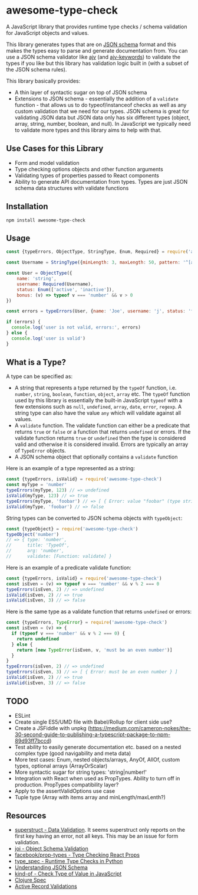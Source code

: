 # awesome-type-check

A JavaScript library that provides runtime type checks / schema validation for JavaScript objects and values.

This library generates types that are on [JSON schema](https://json-schema.org/understanding-json-schema/) format and this makes the types easy to parse and generate documentation from. You can use a JSON schema validator like [ajv](https://github.com/epoberezkin/ajv) (and [ajv-keywords](https://github.com/epoberezkin/ajv-keywords)) to validate the types if you like but this library has validation logic built in (with a subset of the JSON schema rules).

This library basically provides:

* A thin layer of syntactic sugar on top of JSON schema
* Extensions to JSON schema - essentially the addition of a `validate` function - that allows us to do typeof/instanceof checks as well as any custom validation that we need for our types. JSON schema is great for validating JSON data but JSON data only has six different types (object, array, string, number, boolean, and null). In JavaScript we typically need to validate more types and this library aims to help with that.

## Use Cases for this Library

* Form and model validation
* Type checking options objects and other function arguments
* Validating types of properties passed to React components
* Ability to generate API documentation from types. Types are just JSON schema data structures with validate functions

## Installation

```
npm install awesome-type-check
```

## Usage

```javascript
const {typeErrors, ObjectType, StringType, Enum, Required} = require('awesome-type-check')

const Username = StringType({minLength: 3, maxLength: 50, pattern: '^[a-z0-9_-]+$'})

const User = ObjectType({
    name: 'string',
    username: Required(Username),
    status: Enum(['active', 'inactive']),
    bonus: (v) => typeof v === 'number' && v > 0
})

const errors = typeErrors(User, {name: 'Joe', username: 'j', status: 'foobar'})

if (errors) {
  console.log('user is not valid, errors:', errors)
} else {
  console.log('user is valid')
}
```

## What is a Type?

A type can be specified as:

* A string that represents a type returned by the `typeOf` function, i.e. `number`, `string`, `boolean`, `function`, `object`, `array` etc. The `typeOf` function used by this library is essentially the built-in JavaScript `typeof` with a few extensions such as `null`, `undefined`, `array`, `date`, `error`, `regexp`. A string type can also have the value `any` which will validate against all values.
* A `validate` function. The validate function can either be a predicate that returns `true` or `false` or a function that returns `undefined` or errors. If the validate function returns `true` or `undefined` then the type is considered valid and otherwise it is considered invalid. Errors are typically an array of `TypeError` objects.
* A JSON schema object that optionally contains a `validate` function

Here is an example of a type represented as a string:

```javascript
const {typeErrors, isValid} = require('awesome-type-check')
const myType = 'number'
typeErrors(myType, 123) // => undefined
isValid(myType, 123) // => true
typeErrors(myType, 'foobar') // => [ { Error: value "foobar" (type string) must be of type number } ]
isValid(myType, 'foobar') // => false
```

String types can be converted to JSON schema objects with `typeObject`:

```javascript
const {typeObject} = require('awesome-type-check')
typeObject('number')
// => { type: 'number',
//      title: 'TypeOf',
//      arg: 'number',
//      validate: [Function: validate] }
```

Here is an example of a predicate validate function:

```javascript
const {typeErrors, isValid} = require('awesome-type-check')
const isEven = (v) => typeof v === 'number' && v % 2 === 0
typeErrors(isEven, 2) // => undefined
isValid(isEven, 2) // => true
isValid(isEven, 3) // => false
```

Here is the same type as a validate function that returns `undefined` or errors:

```javascript
const {typeErrors, TypeError} = require('awesome-type-check')
const isEven = (v) => {
  if (typeof v === 'number' && v % 2 === 0) {
    return undefined
  } else {
    return [new TypeError(isEven, v, 'must be an even number')]
  }
}
typeErrors(isEven, 2) // => undefined
typeErrors(isEven, 3) // => [ { Error: must be an even number } ]
isValid(isEven, 2) // => true
isValid(isEven, 3) // => false
```

## TODO

* ESLint
* Create single ES5/UMD file with Babel/Rollup for client side use?
* Create a JSFiddle with unpkg (https://medium.com/cameron-nokes/the-30-second-guide-to-publishing-a-typescript-package-to-npm-89d93ff7bccd)
* Test ability to easily generate documentation etc. based on a nested complex type (good navigability and meta data)
* More test cases: Enum, nested objects/arrays, AnyOf, AllOf, custom types, optional arrays (ArrayOrScalar)
* More syntactic sugar for string types: 'string|number!'
* Integration with React when used as PropTypes. Ability to turn off in production. PropTypes compatibility layer?
* Apply to the assertValidOptions use case
* Tuple type (Array with items array and minLength/maxLenth?)

## Resources

* [superstruct - Data Validation](https://github.com/ianstormtaylor/superstruct). It seems superstruct only reports on the first key having an error, not all keys. This may be an issue for form validation.
* [joi - Object Schema Validation](https://github.com/hapijs/joi)
* [facebook/prop-types - Type Checking React Props](https://github.com/facebook/prop-types)
* [type_spec - Runtime Type Checks in Python](https://github.com/peter/type_spec)
* [Understanding JSON Schema](https://json-schema.org/understanding-json-schema)
* [kind-of - Check Type of Value in JavaScript](https://github.com/jonschlinkert/kind-of)
* [Clojure Spec](https://clojure.org/guides/spec)
* [Active Record Validations](https://guides.rubyonrails.org/active_record_validations.html)
